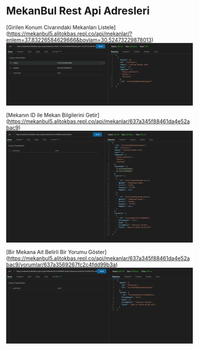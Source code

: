 # MekanBul Rest Api Adresleri

[Girilen Konum Civarındaki Mekanları Listele]
(https://mekanbul5.alitokbas.repl.co/api/mekanlar/?enlem=37.83226584629666&boylam=30.52473229878013)
![Alt text](photos/enlemboylammekan.png)

[Mekanın ID ile Mekan Bilgilerini Getir]
(https://mekanbul5.alitokbas.repl.co/api/mekanlar/637a345f88461da4e52abac9)
![Alt text](photos/idmekan.png)

[Bir Mekana Ait Belirli Bir Yorumu Göster]
(https://mekanbul5.alitokbas.repl.co/api/mekanlar/637a345f88461da4e52abac9/yorumlar/637a3569267fc2c4fdd99b3a)
![Alt text](photos/mekanyorum.png)